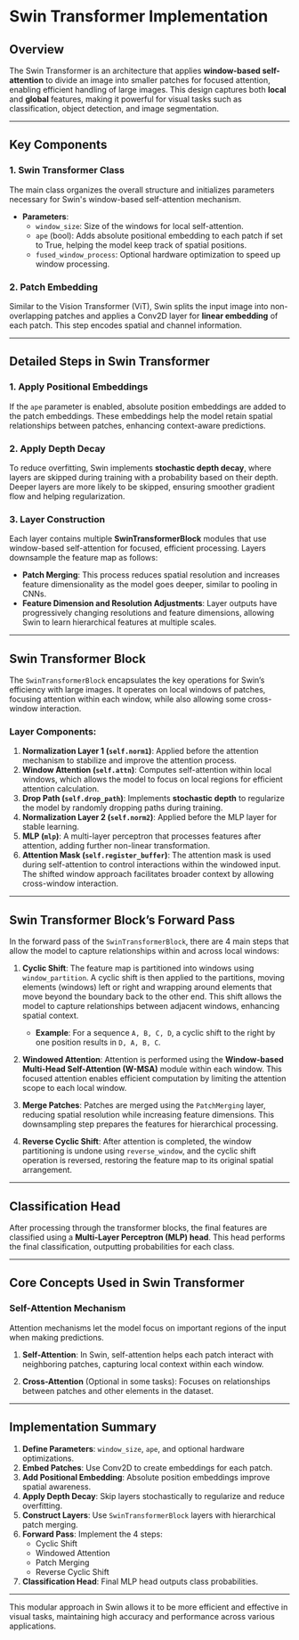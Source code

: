 # Swin Transformer Implementation

## Overview
The Swin Transformer is an architecture that applies **window-based self-attention** to divide an image into smaller patches for focused attention, enabling efficient handling of large images. This design captures both **local** and **global** features, making it powerful for visual tasks such as classification, object detection, and image segmentation.

---

## Key Components

### 1. Swin Transformer Class
The main class organizes the overall structure and initializes parameters necessary for Swin's window-based self-attention mechanism.

- **Parameters**:
  - `window_size`: Size of the windows for local self-attention.
  - `ape` (bool): Adds absolute positional embedding to each patch if set to True, helping the model keep track of spatial positions.
  - `fused_window_process`: Optional hardware optimization to speed up window processing.

### 2. Patch Embedding
Similar to the Vision Transformer (ViT), Swin splits the input image into non-overlapping patches and applies a Conv2D layer for **linear embedding** of each patch. This step encodes spatial and channel information.

---

## Detailed Steps in Swin Transformer

### 1. Apply Positional Embeddings
If the `ape` parameter is enabled, absolute position embeddings are added to the patch embeddings. These embeddings help the model retain spatial relationships between patches, enhancing context-aware predictions.

### 2. Apply Depth Decay
To reduce overfitting, Swin implements **stochastic depth decay**, where layers are skipped during training with a probability based on their depth. Deeper layers are more likely to be skipped, ensuring smoother gradient flow and helping regularization.

### 3. Layer Construction
Each layer contains multiple **SwinTransformerBlock** modules that use window-based self-attention for focused, efficient processing. Layers downsample the feature map as follows:

- **Patch Merging**: This process reduces spatial resolution and increases feature dimensionality as the model goes deeper, similar to pooling in CNNs.
- **Feature Dimension and Resolution Adjustments**: Layer outputs have progressively changing resolutions and feature dimensions, allowing Swin to learn hierarchical features at multiple scales.

---

## Swin Transformer Block

The `SwinTransformerBlock` encapsulates the key operations for Swin’s efficiency with large images. It operates on local windows of patches, focusing attention within each window, while also allowing some cross-window interaction.

### Layer Components:
1. **Normalization Layer 1 (`self.norm1`)**: Applied before the attention mechanism to stabilize and improve the attention process.
2. **Window Attention (`self.attn`)**: Computes self-attention within local windows, which allows the model to focus on local regions for efficient attention calculation.
3. **Drop Path (`self.drop_path`)**: Implements **stochastic depth** to regularize the model by randomly dropping paths during training.
4. **Normalization Layer 2 (`self.norm2`)**: Applied before the MLP layer for stable learning.
5. **MLP (`mlp`)**: A multi-layer perceptron that processes features after attention, adding further non-linear transformation.
6. **Attention Mask (`self.register_buffer`)**: The attention mask is used during self-attention to control interactions within the windowed input. The shifted window approach facilitates broader context by allowing cross-window interaction.

---

## Swin Transformer Block’s Forward Pass

In the forward pass of the `SwinTransformerBlock`, there are 4 main steps that allow the model to capture relationships within and across local windows:

1. **Cyclic Shift**: The feature map is partitioned into windows using `window_partition`. A cyclic shift is then applied to the partitions, moving elements (windows) left or right and wrapping around elements that move beyond the boundary back to the other end. This shift allows the model to capture relationships between adjacent windows, enhancing spatial context.
   - **Example**: For a sequence `A, B, C, D`, a cyclic shift to the right by one position results in `D, A, B, C`.

2. **Windowed Attention**: Attention is performed using the **Window-based Multi-Head Self-Attention (W-MSA)** module within each window. This focused attention enables efficient computation by limiting the attention scope to each local window.

3. **Merge Patches**: Patches are merged using the `PatchMerging` layer, reducing spatial resolution while increasing feature dimensions. This downsampling step prepares the features for hierarchical processing.

4. **Reverse Cyclic Shift**: After attention is completed, the window partitioning is undone using `reverse_window`, and the cyclic shift operation is reversed, restoring the feature map to its original spatial arrangement.

---

## Classification Head
After processing through the transformer blocks, the final features are classified using a **Multi-Layer Perceptron (MLP) head**. This head performs the final classification, outputting probabilities for each class.

---

## Core Concepts Used in Swin Transformer

### Self-Attention Mechanism
Attention mechanisms let the model focus on important regions of the input when making predictions.

1. **Self-Attention**: In Swin, self-attention helps each patch interact with neighboring patches, capturing local context within each window.

2. **Cross-Attention** (Optional in some tasks): Focuses on relationships between patches and other elements in the dataset.

---

## Implementation Summary

1. **Define Parameters**: `window_size`, `ape`, and optional hardware optimizations.
2. **Embed Patches**: Use Conv2D to create embeddings for each patch.
3. **Add Positional Embedding**: Absolute position embeddings improve spatial awareness.
4. **Apply Depth Decay**: Skip layers stochastically to regularize and reduce overfitting.
5. **Construct Layers**: Use `SwinTransformerBlock` layers with hierarchical patch merging.
6. **Forward Pass**: Implement the 4 steps:
   - Cyclic Shift
   - Windowed Attention
   - Patch Merging
   - Reverse Cyclic Shift
7. **Classification Head**: Final MLP head outputs class probabilities.

---

This modular approach in Swin allows it to be more efficient and effective in visual tasks, maintaining high accuracy and performance across various applications.

